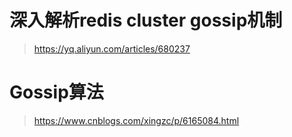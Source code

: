 # 深入解析redis cluster gossip机制
> https://yq.aliyun.com/articles/680237


# Gossip算法
> https://www.cnblogs.com/xingzc/p/6165084.html
